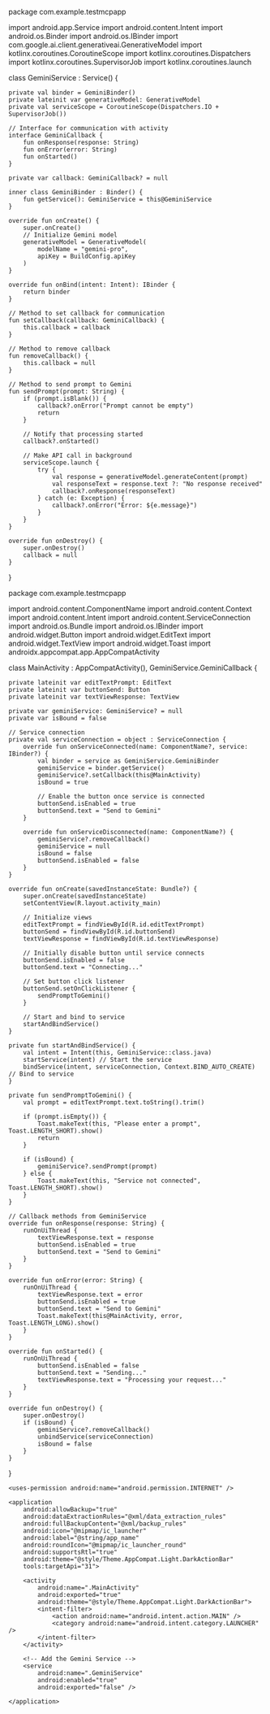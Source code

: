 package com.example.testmcpapp

import android.app.Service
import android.content.Intent
import android.os.Binder
import android.os.IBinder
import com.google.ai.client.generativeai.GenerativeModel
import kotlinx.coroutines.CoroutineScope
import kotlinx.coroutines.Dispatchers
import kotlinx.coroutines.SupervisorJob
import kotlinx.coroutines.launch

class GeminiService : Service() {
    
    private val binder = GeminiBinder()
    private lateinit var generativeModel: GenerativeModel
    private val serviceScope = CoroutineScope(Dispatchers.IO + SupervisorJob())
    
    // Interface for communication with activity
    interface GeminiCallback {
        fun onResponse(response: String)
        fun onError(error: String)
        fun onStarted()
    }
    
    private var callback: GeminiCallback? = null
    
    inner class GeminiBinder : Binder() {
        fun getService(): GeminiService = this@GeminiService
    }
    
    override fun onCreate() {
        super.onCreate()
        // Initialize Gemini model
        generativeModel = GenerativeModel(
            modelName = "gemini-pro",
            apiKey = BuildConfig.apiKey
        )
    }
    
    override fun onBind(intent: Intent): IBinder {
        return binder
    }
    
    // Method to set callback for communication
    fun setCallback(callback: GeminiCallback) {
        this.callback = callback
    }
    
    // Method to remove callback
    fun removeCallback() {
        this.callback = null
    }
    
    // Method to send prompt to Gemini
    fun sendPrompt(prompt: String) {
        if (prompt.isBlank()) {
            callback?.onError("Prompt cannot be empty")
            return
        }
        
        // Notify that processing started
        callback?.onStarted()
        
        // Make API call in background
        serviceScope.launch {
            try {
                val response = generativeModel.generateContent(prompt)
                val responseText = response.text ?: "No response received"
                callback?.onResponse(responseText)
            } catch (e: Exception) {
                callback?.onError("Error: ${e.message}")
            }
        }
    }
    
    override fun onDestroy() {
        super.onDestroy()
        callback = null
    }
}



package com.example.testmcpapp

import android.content.ComponentName
import android.content.Context
import android.content.Intent
import android.content.ServiceConnection
import android.os.Bundle
import android.os.IBinder
import android.widget.Button
import android.widget.EditText
import android.widget.TextView
import android.widget.Toast
import androidx.appcompat.app.AppCompatActivity

class MainActivity : AppCompatActivity(), GeminiService.GeminiCallback {
    
    private lateinit var editTextPrompt: EditText
    private lateinit var buttonSend: Button
    private lateinit var textViewResponse: TextView
    
    private var geminiService: GeminiService? = null
    private var isBound = false
    
    // Service connection
    private val serviceConnection = object : ServiceConnection {
        override fun onServiceConnected(name: ComponentName?, service: IBinder?) {
            val binder = service as GeminiService.GeminiBinder
            geminiService = binder.getService()
            geminiService?.setCallback(this@MainActivity)
            isBound = true
            
            // Enable the button once service is connected
            buttonSend.isEnabled = true
            buttonSend.text = "Send to Gemini"
        }
        
        override fun onServiceDisconnected(name: ComponentName?) {
            geminiService?.removeCallback()
            geminiService = null
            isBound = false
            buttonSend.isEnabled = false
        }
    }
    
    override fun onCreate(savedInstanceState: Bundle?) {
        super.onCreate(savedInstanceState)
        setContentView(R.layout.activity_main)
        
        // Initialize views
        editTextPrompt = findViewById(R.id.editTextPrompt)
        buttonSend = findViewById(R.id.buttonSend)
        textViewResponse = findViewById(R.id.textViewResponse)
        
        // Initially disable button until service connects
        buttonSend.isEnabled = false
        buttonSend.text = "Connecting..."
        
        // Set button click listener
        buttonSend.setOnClickListener {
            sendPromptToGemini()
        }
        
        // Start and bind to service
        startAndBindService()
    }
    
    private fun startAndBindService() {
        val intent = Intent(this, GeminiService::class.java)
        startService(intent) // Start the service
        bindService(intent, serviceConnection, Context.BIND_AUTO_CREATE) // Bind to service
    }
    
    private fun sendPromptToGemini() {
        val prompt = editTextPrompt.text.toString().trim()
        
        if (prompt.isEmpty()) {
            Toast.makeText(this, "Please enter a prompt", Toast.LENGTH_SHORT).show()
            return
        }
        
        if (isBound) {
            geminiService?.sendPrompt(prompt)
        } else {
            Toast.makeText(this, "Service not connected", Toast.LENGTH_SHORT).show()
        }
    }
    
    // Callback methods from GeminiService
    override fun onResponse(response: String) {
        runOnUiThread {
            textViewResponse.text = response
            buttonSend.isEnabled = true
            buttonSend.text = "Send to Gemini"
        }
    }
    
    override fun onError(error: String) {
        runOnUiThread {
            textViewResponse.text = error
            buttonSend.isEnabled = true
            buttonSend.text = "Send to Gemini"
            Toast.makeText(this@MainActivity, error, Toast.LENGTH_LONG).show()
        }
    }
    
    override fun onStarted() {
        runOnUiThread {
            buttonSend.isEnabled = false
            buttonSend.text = "Sending..."
            textViewResponse.text = "Processing your request..."
        }
    }
    
    override fun onDestroy() {
        super.onDestroy()
        if (isBound) {
            geminiService?.removeCallback()
            unbindService(serviceConnection)
            isBound = false
        }
    }
}



<?xml version="1.0" encoding="utf-8"?>
<manifest xmlns:android="http://schemas.android.com/apk/res/android"
    xmlns:tools="http://schemas.android.com/tools">
    
    <uses-permission android:name="android.permission.INTERNET" />

    <application
        android:allowBackup="true"
        android:dataExtractionRules="@xml/data_extraction_rules"
        android:fullBackupContent="@xml/backup_rules"
        android:icon="@mipmap/ic_launcher"
        android:label="@string/app_name"
        android:roundIcon="@mipmap/ic_launcher_round"
        android:supportsRtl="true"
        android:theme="@style/Theme.AppCompat.Light.DarkActionBar"
        tools:targetApi="31">
        
        <activity
            android:name=".MainActivity"
            android:exported="true"
            android:theme="@style/Theme.AppCompat.Light.DarkActionBar">
            <intent-filter>
                <action android:name="android.intent.action.MAIN" />
                <category android:name="android.intent.category.LAUNCHER" />
            </intent-filter>
        </activity>
        
        <!-- Add the Gemini Service -->
        <service
            android:name=".GeminiService"
            android:enabled="true"
            android:exported="false" />
        
    </application>
</manifest>
